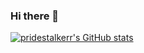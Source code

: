 ### Hi there 👋

[![pridestalkerr's GitHub stats](https://github-readme-stats.vercel.app/api?username=pridestalkerr&count_private=true)](https://github.com/anuraghazra/github-readme-stats)

<!--
**Pridestalkerr/pridestalkerr** is a ✨ _special_ ✨ repository because its `README.md` (this file) appears on your GitHub profile.

Here are some ideas to get you started:

- 🔭 I’m currently working on ...
- 🌱 I’m currently learning ...
- 👯 I’m looking to collaborate on ...
- 🤔 I’m looking for help with ...
- 💬 Ask me about ...
- 📫 How to reach me: ...
- 😄 Pronouns: ...
- ⚡ Fun fact: ...
-->
